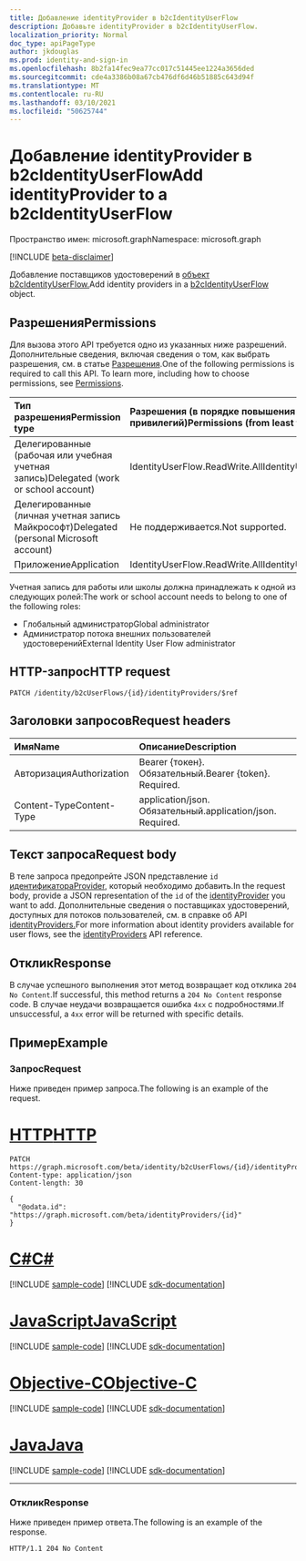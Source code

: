 ```yaml
---
title: Добавление identityProvider в b2cIdentityUserFlow
description: Добавьте identityProvider в b2cIdentityUserFlow.
localization_priority: Normal
doc_type: apiPageType
author: jkdouglas
ms.prod: identity-and-sign-in
ms.openlocfilehash: 8b2fa14fec9ea77cc017c51445ee1224a3656ded
ms.sourcegitcommit: cde4a3386b08a67cb476df6d46b51885c643d94f
ms.translationtype: MT
ms.contentlocale: ru-RU
ms.lasthandoff: 03/10/2021
ms.locfileid: "50625744"
---
```

# <a name="add-identityprovider-to-a-b2cidentityuserflow"></a><span data-ttu-id="aaa1a-103">Добавление identityProvider в b2cIdentityUserFlow</span><span class="sxs-lookup"><span data-stu-id="aaa1a-103">Add identityProvider to a b2cIdentityUserFlow</span></span>

<span data-ttu-id="aaa1a-104">Пространство имен: microsoft.graph</span><span class="sxs-lookup"><span data-stu-id="aaa1a-104">Namespace: microsoft.graph</span></span>

[!INCLUDE [beta-disclaimer](../../includes/beta-disclaimer.md)]

<span data-ttu-id="aaa1a-105">Добавление поставщиков удостоверений в [объект b2cIdentityUserFlow.](../resources/b2cidentityuserflow.md)</span><span class="sxs-lookup"><span data-stu-id="aaa1a-105">Add identity providers in a [b2cIdentityUserFlow](../resources/b2cidentityuserflow.md) object.</span></span>

## <a name="permissions"></a><span data-ttu-id="aaa1a-106">Разрешения</span><span class="sxs-lookup"><span data-stu-id="aaa1a-106">Permissions</span></span>

<span data-ttu-id="aaa1a-p101">Для вызова этого API требуется одно из указанных ниже разрешений. Дополнительные сведения, включая сведения о том, как выбрать разрешения, см. в статье [Разрешения](/graph/permissions-reference).</span><span class="sxs-lookup"><span data-stu-id="aaa1a-p101">One of the following permissions is required to call this API. To learn more, including how to choose permissions, see [Permissions](/graph/permissions-reference).</span></span>

|<span data-ttu-id="aaa1a-109">Тип разрешения</span><span class="sxs-lookup"><span data-stu-id="aaa1a-109">Permission type</span></span>      | <span data-ttu-id="aaa1a-110">Разрешения (в порядке повышения привилегий)</span><span class="sxs-lookup"><span data-stu-id="aaa1a-110">Permissions (from least to most privileged)</span></span>              |
|:--------------------|:---------------------------------------------------------|
|<span data-ttu-id="aaa1a-111">Делегированные (рабочая или учебная учетная запись)</span><span class="sxs-lookup"><span data-stu-id="aaa1a-111">Delegated (work or school account)</span></span>|<span data-ttu-id="aaa1a-112">IdentityUserFlow.ReadWrite.All</span><span class="sxs-lookup"><span data-stu-id="aaa1a-112">IdentityUserFlow.ReadWrite.All</span></span>|
|<span data-ttu-id="aaa1a-113">Делегированные (личная учетная запись Майкрософт)</span><span class="sxs-lookup"><span data-stu-id="aaa1a-113">Delegated (personal Microsoft account)</span></span>| <span data-ttu-id="aaa1a-114">Не поддерживается.</span><span class="sxs-lookup"><span data-stu-id="aaa1a-114">Not supported.</span></span>|
|<span data-ttu-id="aaa1a-115">Приложение</span><span class="sxs-lookup"><span data-stu-id="aaa1a-115">Application</span></span>| <span data-ttu-id="aaa1a-116">IdentityUserFlow.ReadWrite.All</span><span class="sxs-lookup"><span data-stu-id="aaa1a-116">IdentityUserFlow.ReadWrite.All</span></span>|

<span data-ttu-id="aaa1a-117">Учетная запись для работы или школы должна принадлежать к одной из следующих ролей:</span><span class="sxs-lookup"><span data-stu-id="aaa1a-117">The work or school account needs to belong to one of the following roles:</span></span>

* <span data-ttu-id="aaa1a-118">Глобальный администратор</span><span class="sxs-lookup"><span data-stu-id="aaa1a-118">Global administrator</span></span>
* <span data-ttu-id="aaa1a-119">Администратор потока внешних пользователей удостоверений</span><span class="sxs-lookup"><span data-stu-id="aaa1a-119">External Identity User Flow administrator</span></span>

## <a name="http-request"></a><span data-ttu-id="aaa1a-120">HTTP-запрос</span><span class="sxs-lookup"><span data-stu-id="aaa1a-120">HTTP request</span></span>

<!-- { "blockType": "ignored" } -->

```http
PATCH /identity/b2cUserFlows/{id}/identityProviders/$ref
```

## <a name="request-headers"></a><span data-ttu-id="aaa1a-121">Заголовки запросов</span><span class="sxs-lookup"><span data-stu-id="aaa1a-121">Request headers</span></span>

|<span data-ttu-id="aaa1a-122">Имя</span><span class="sxs-lookup"><span data-stu-id="aaa1a-122">Name</span></span>|<span data-ttu-id="aaa1a-123">Описание</span><span class="sxs-lookup"><span data-stu-id="aaa1a-123">Description</span></span>|
|:---------------|:----------|
|<span data-ttu-id="aaa1a-124">Авторизация</span><span class="sxs-lookup"><span data-stu-id="aaa1a-124">Authorization</span></span>|<span data-ttu-id="aaa1a-p102">Bearer {токен}. Обязательный.</span><span class="sxs-lookup"><span data-stu-id="aaa1a-p102">Bearer {token}. Required.</span></span>|
|<span data-ttu-id="aaa1a-127">Content-Type</span><span class="sxs-lookup"><span data-stu-id="aaa1a-127">Content-Type</span></span>|<span data-ttu-id="aaa1a-p103">application/json. Обязательный.</span><span class="sxs-lookup"><span data-stu-id="aaa1a-p103">application/json. Required.</span></span>|

## <a name="request-body"></a><span data-ttu-id="aaa1a-130">Текст запроса</span><span class="sxs-lookup"><span data-stu-id="aaa1a-130">Request body</span></span>

<span data-ttu-id="aaa1a-131">В теле запроса предопрейте JSON представление `id` [идентификатораProvider,](../resources/identityprovider.md) который необходимо добавить.</span><span class="sxs-lookup"><span data-stu-id="aaa1a-131">In the request body, provide a JSON representation of the `id` of the [identityProvider](../resources/identityprovider.md) you want to add.</span></span> <span data-ttu-id="aaa1a-132">Дополнительные сведения о поставщиках удостоверений, доступных для потоков пользователей, см. в справке об API [identityProviders.](../resources/identityprovider.md)</span><span class="sxs-lookup"><span data-stu-id="aaa1a-132">For more information about identity providers available for user flows, see the [identityProviders](../resources/identityprovider.md) API reference.</span></span>

## <a name="response"></a><span data-ttu-id="aaa1a-133">Отклик</span><span class="sxs-lookup"><span data-stu-id="aaa1a-133">Response</span></span>

<span data-ttu-id="aaa1a-134">В случае успешного выполнения этот метод возвращает код отклика `204 No Content`.</span><span class="sxs-lookup"><span data-stu-id="aaa1a-134">If successful, this method returns a `204 No Content` response code.</span></span> <span data-ttu-id="aaa1a-135">В случае неудачи возвращается ошибка `4xx` с подробностями.</span><span class="sxs-lookup"><span data-stu-id="aaa1a-135">If unsuccessful, a `4xx` error will be returned with specific details.</span></span>

## <a name="example"></a><span data-ttu-id="aaa1a-136">Пример</span><span class="sxs-lookup"><span data-stu-id="aaa1a-136">Example</span></span>

### <a name="request"></a><span data-ttu-id="aaa1a-137">Запрос</span><span class="sxs-lookup"><span data-stu-id="aaa1a-137">Request</span></span>

<span data-ttu-id="aaa1a-138">Ниже приведен пример запроса.</span><span class="sxs-lookup"><span data-stu-id="aaa1a-138">The following is an example of the request.</span></span>


# <a name="http"></a>[<span data-ttu-id="aaa1a-139">HTTP</span><span class="sxs-lookup"><span data-stu-id="aaa1a-139">HTTP</span></span>](#tab/http)
<!-- {
  "blockType": "request",
  "name": "update_b2cuserflows_identityprovider"
}
-->

``` http
PATCH https://graph.microsoft.com/beta/identity/b2cUserFlows/{id}/identityProviders/$ref
Content-type: application/json
Content-length: 30

{
  "@odata.id": "https://graph.microsoft.com/beta/identityProviders/{id}"
}
```
# <a name="c"></a>[<span data-ttu-id="aaa1a-140">C#</span><span class="sxs-lookup"><span data-stu-id="aaa1a-140">C#</span></span>](#tab/csharp)
[!INCLUDE [sample-code](../includes/snippets/csharp/update-b2cuserflows-identityprovider-csharp-snippets.md)]
[!INCLUDE [sdk-documentation](../includes/snippets/snippets-sdk-documentation-link.md)]

# <a name="javascript"></a>[<span data-ttu-id="aaa1a-141">JavaScript</span><span class="sxs-lookup"><span data-stu-id="aaa1a-141">JavaScript</span></span>](#tab/javascript)
[!INCLUDE [sample-code](../includes/snippets/javascript/update-b2cuserflows-identityprovider-javascript-snippets.md)]
[!INCLUDE [sdk-documentation](../includes/snippets/snippets-sdk-documentation-link.md)]

# <a name="objective-c"></a>[<span data-ttu-id="aaa1a-142">Objective-C</span><span class="sxs-lookup"><span data-stu-id="aaa1a-142">Objective-C</span></span>](#tab/objc)
[!INCLUDE [sample-code](../includes/snippets/objc/update-b2cuserflows-identityprovider-objc-snippets.md)]
[!INCLUDE [sdk-documentation](../includes/snippets/snippets-sdk-documentation-link.md)]

# <a name="java"></a>[<span data-ttu-id="aaa1a-143">Java</span><span class="sxs-lookup"><span data-stu-id="aaa1a-143">Java</span></span>](#tab/java)
[!INCLUDE [sample-code](../includes/snippets/java/update-b2cuserflows-identityprovider-java-snippets.md)]
[!INCLUDE [sdk-documentation](../includes/snippets/snippets-sdk-documentation-link.md)]

---


### <a name="response"></a><span data-ttu-id="aaa1a-144">Отклик</span><span class="sxs-lookup"><span data-stu-id="aaa1a-144">Response</span></span>

<span data-ttu-id="aaa1a-145">Ниже приведен пример ответа.</span><span class="sxs-lookup"><span data-stu-id="aaa1a-145">The following is an example of the response.</span></span>

<!-- {
  "blockType": "response",
  "truncated": true
} -->

```http
HTTP/1.1 204 No Content
```


